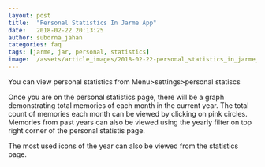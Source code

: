```yaml
---
layout: post
title:  "Personal Statistics In Jarme App"
date:   2018-02-22 20:13:25
author: suborna_jahan
categories: faq
tags: [jarme, jar, personal, statistics]
image:  /assets/article_images/2018-02-22-personal_statistics_in_jarme_app/cover.jpg
---
```


You can view personal statistics from Menu>settings>personal statiscs

Once you are on the personal statistics page, there will be a graph demonstrating total memories of each month in the current year. The total count of memories each month can be viewed by clicking on pink circles. Memories from past years can also be viewed using the yearly filter on top right corner of the personal statistis page. 

The most used icons of the year can also be viewed from the statistics page. 